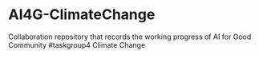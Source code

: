 # AI4G-ClimateChange
 Collaboration repository that records the working progress of AI for Good Community #taskgroup4 Climate Change
